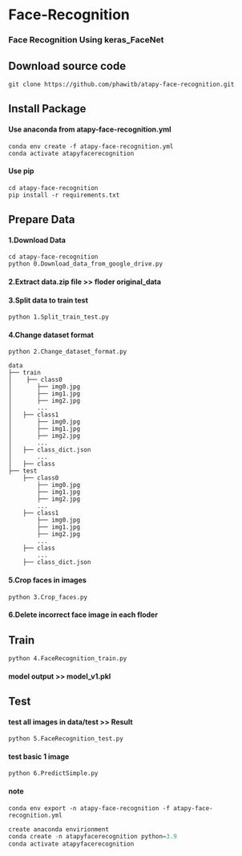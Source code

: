 # Face-Recognition
### Face Recognition Using keras_FaceNet

## Download source code
```
git clone https://github.com/phawitb/atapy-face-recognition.git
```




## Install Package
#### Use anaconda from atapy-face-recognition.yml
```
conda env create -f atapy-face-recognition.yml
conda activate atapyfacerecognition
```
#### Use pip 
```
cd atapy-face-recognition
pip install -r requirements.txt
```

## Prepare Data
#### 1.Download Data 
```
cd atapy-face-recognition
python 0.Download_data_from_google_drive.py
```
#### 2.Extract data.zip file >> floder original_data
#### 3.Split data to train test
```
python 1.Split_train_test.py
```
#### 4.Change dataset format
```
python 2.Change_dataset_format.py
```
```
data
├── train
│    ├── class0
│		├── img0.jpg
│		├── img1.jpg
│		├── img2.jpg
│		...
│	├── class1
│		├── img0.jpg
│		├── img1.jpg
│		├── img2.jpg
│		...
│	├── class_dict.json
│		...
│	├── class
├── test
    ├── class0
		├── img0.jpg
		├── img1.jpg
		├── img2.jpg
		...
	├── class1
		├── img0.jpg
		├── img1.jpg
		├── img2.jpg
		...
	├── class
		...
	├── class_dict.json

```
#### 5.Crop faces in images
```
python 3.Crop_faces.py
```
#### 6.Delete incorrect face image in each floder

## Train
```
python 4.FaceRecognition_train.py
```
#### model output >> model_v1.pkl
## Test
#### test all images in data/test >> Result
```
python 5.FaceRecognition_test.py
```
#### test basic 1 image
```
python 6.PredictSimple.py
```

#### note
```
conda env export -n atapy-face-recognition -f atapy-face-recognition.yml
```
```python
create anaconda envirionment
conda create -n atapyfacerecognition python=3.9
conda activate atapyfacerecognition
```
